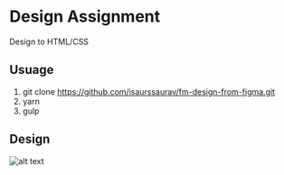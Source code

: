 # Design Assignment
Design to HTML/CSS

## Usuage

1. git clone https://github.com/isaurssaurav/fm-design-from-figma.git
2. yarn
3. gulp

## Design

![alt text](https://isaurssaurav.github.io/fm-design-from-figma/assets/image/design.png)


